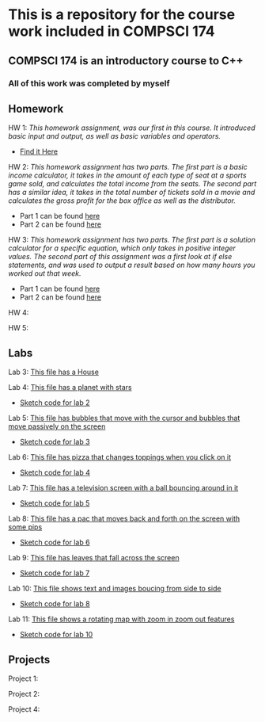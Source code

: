 # This is a repository for the course work included in COMPSCI 174

## COMPSCI 174 is an introductory course to C++

### All of this work was completed by myself

## Homework
HW 1: _This homework assignment, was our first in this course. It introduced basic input and output, as well as basic variables and operators._ 
- [Find it Here](https://github.com/JMMyhre/COMPSCI-174-Assignments/blob/gh-pages/hw1.cpp)
 
HW 2: _This homework assignment has two parts. The first part is a basic income calculator, it takes in the amount of each type of seat at a sports game sold, and calculates the total income from the seats. The second part has a similar idea, it takes in the total number of tickets sold in a movie and calculates the gross profit for the box office as well as the distributor._ 
- Part 1 can be found [here](https://github.com/JMMyhre/COMPSCI-174-Assignments/blob/gh-pages/hw2_problem1.cpp)
- Part 2 can be found [here](https://github.com/JMMyhre/COMPSCI-174-Assignments/blob/gh-pages/hw2_problem2.cpp)

HW 3: _This homework assignment has two parts. The first part is a solution calculator for a specific equation, which only takes in positive integer values. The second part of this assignment was a first look at if else statements, and was used to output a result based on how many hours you worked out that week._
- Part 1 can be found [here](https://github.com/JMMyhre/COMPSCI-174-Assignments/blob/gh-pages/hw3_problem1.cpp)
- Part 2 can be found [here](https://github.com/JMMyhre/COMPSCI-174-Assignments/blob/gh-pages/hw3_problem2.cpp)

HW 4:

HW 5:

## Labs

Lab 3: [This file has a House](https://github.com/JMMyhre/MAGD-150-Assignments/blob/gh-pages/f21magd150lab01_myhre.zip)

Lab 4: [This file has a planet with stars](https://github.com/JMMyhre/MAGD-150-Assignments/blob/gh-pages/f21magd150lab02_myhre.zip)
  - [Sketch code for lab 2](https://github.com/JMMyhre/MAGD-150-Assignments/blob/gh-pages/Lab2Sketch)

Lab 5: [This file has bubbles that move with the cursor and bubbles that move passively on the screen](https://github.com/JMMyhre/MAGD-150-Assignments/blob/gh-pages/f21magd150lab03_myhre.zip)
  - [Sketch code for lab 3](https://github.com/JMMyhre/MAGD-150-Assignments/blob/gh-pages/Lab3Sketch)

Lab 6: [This file has pizza that changes toppings when you click on it](https://github.com/JMMyhre/MAGD-150-Assignments/blob/gh-pages/f21magd150lab04_myhre%20(2).zip)
  - [Sketch code for lab 4](https://github.com/JMMyhre/MAGD-150-Assignments/blob/gh-pages/Lab4Sketch)

Lab 7: [This file has a television screen with a ball bouncing around in it](https://github.com/JMMyhre/MAGD-150-Assignments/blob/gh-pages/f21magd150lab05_myhre.zip)
  - [Sketch code for lab 5](https://github.com/JMMyhre/MAGD-150-Assignments/blob/gh-pages/Lab5Sketch)

Lab 8: [This file has a pac that moves back and forth on the screen with some pips](https://github.com/JMMyhre/MAGD-150-Assignments/blob/gh-pages/f21magd150lab06_myhre.zip)
  - [Sketch code for lab 6](https://github.com/JMMyhre/MAGD-150-Assignments/blob/gh-pages/Lab6Sketch)

Lab 9: [This file has leaves that fall across the screen](https://github.com/JMMyhre/MAGD-150-Assignments/blob/gh-pages/f21magd150lab07_myhre.zip)
  - [Sketch code for lab 7](https://github.com/JMMyhre/MAGD-150-Assignments/blob/gh-pages/Lab7Sketch)

Lab 10: [This file shows text and images boucing from side to side](https://github.com/JMMyhre/MAGD-150-Assignments/blob/gh-pages/f21magd150lab08_myhre.zip)
  - [Sketch code for lab 8](https://github.com/JMMyhre/MAGD-150-Assignments/blob/gh-pages/Lab8Sketch)

Lab 11: [This file shows a rotating map with zoom in zoom out features](https://github.com/JMMyhre/MAGD-150-Assignments/blob/gh-pages/f21magd150lab10_myhre.zip)
  - [Sketch code for lab 10](https://github.com/JMMyhre/MAGD-150-Assignments/blob/gh-pages/Lab10Sketch)

## Projects

Project 1:

Project 2: 

Project 4:
